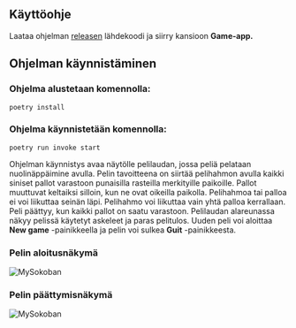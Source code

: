 ## Käyttöohje
Laataa ohjelman [releasen](https://github.com/SaNi19/ot-harjoitustyo/releases/tag/Loppupalautus) lähdekoodi ja siirry kansioon **Game-app.**
## Ohjelman käynnistäminen

### Ohjelma alustetaan komennolla:
```poetry install```

### Ohjelma käynnistetään komennolla:
```poetry run invoke start```

Ohjelman käynnistys avaa näytölle pelilaudan, jossa peliä pelataan nuolinäppäimine avulla. Pelin tavoitteena on siirtää pelihahmon avulla kaikki siniset pallot varastoon punaisilla rasteilla merkityille paikoille. Pallot muuttuvat keltaiksi silloin, kun ne ovat oikeilla paikolla. Pelihahmoa tai palloa ei voi liikuttaa seinän läpi. Pelihahmo voi liikuttaa vain yhtä palloa kerrallaan. Peli päättyy, kun kaikki pallot on saatu varastoon. Pelilaudan alareunassa näkyy pelissä käytetyt askeleet ja paras pelitulos. Uuden peli voi aloittaa **New game** -painikkeella ja pelin voi sulkea **Guit** -painikkeesta.

### Pelin aloitusnäkymä
![MySokoban](https://github.com/SaNi19/ot-harjoitustyo/blob/master/MySokoban_star.png)

### Pelin päättymisnäkymä
![MySokoban](https://github.com/SaNi19/ot-harjoitustyo/blob/master/MySokoban_end.png)
